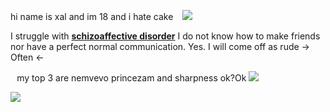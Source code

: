 hi name is xal and im 18 and i hate cake⠀
![](https://files.catbox.moe/3zy5xx.jpeg)
⠀


I struggle with [**schizoaffective disorder**](https://rentry.co/schizoaffectivedisorder) I do not know how to make friends nor have a perfect normal communication. Yes. I will come off as rude -> Often <- 



⠀my top 3 are nemvevo princezam and sharpness ok?Ok
![](https://files.catbox.moe/xc2hkv.gif)



<img src="https://komarev.com/ghpvc/?username=germanstare&label= princezamEmpire &color=DFC081&style=water" align="left">


